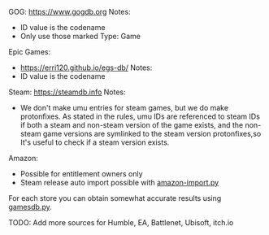 GOG:
https://www.gogdb.org 
Notes:
- ID value is the codename
- Only use those marked Type: Game

Epic Games:
-  https://erri120.github.io/egs-db/
Notes:
- ID value is the codename

Steam:
https://steamdb.info
Notes:
- We don't make umu entries for steam games, but we do make protonfixes. As stated
in the rules, umu IDs are referenced to steam IDs if both a steam and non-steam
version of the game exists, and the non-steam game versions are symlinked to 
the steam version protonfixes,so It's useful to check if a steam version exists.

Amazon:
- Possible for entitlement owners only
- Steam release auto import possible with [amazon-import.py](./tools/amazon-import.py)


For each store you can obtain somewhat accurate results using [gamesdb.py](./tools/gamesdb.py).  

TODO:
Add more sources for Humble, EA, Battlenet, Ubisoft, itch.io
